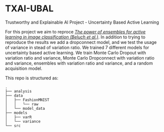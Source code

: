 # TXAI-UBAL
Trustworthy and Explainable AI Project - Uncertainty Based Active Learning

For this project we aim to reproce <em>[The power of ensembles for active learning in image classification (Beluch et al.)](https://ieeexplore.ieee.org/document/8579074)</em>. In addition to trying to reproduce the results we add a dropconnect model, and we test the usage of variance in stead of variation ratio. We trained 7 different models for uncertainty based active learning. We train Monte Carlo Dropout with variation ratio and variance, Monte Carlo Dropconnect with variation ratio and variance, ensembles with variation ratio and variance, and a random acquisition model. 

This repo is structured as:

```
.
├── analysis
├── data
│   ├── FashionMNIST
│   │   └── raw
│   └── model_data
├── models
│   ├── varR
│   └── variance
└── src
```